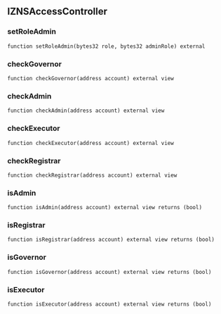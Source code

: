 ## IZNSAccessController

### setRoleAdmin

```solidity
function setRoleAdmin(bytes32 role, bytes32 adminRole) external
```

### checkGovernor

```solidity
function checkGovernor(address account) external view
```

### checkAdmin

```solidity
function checkAdmin(address account) external view
```

### checkExecutor

```solidity
function checkExecutor(address account) external view
```

### checkRegistrar

```solidity
function checkRegistrar(address account) external view
```

### isAdmin

```solidity
function isAdmin(address account) external view returns (bool)
```

### isRegistrar

```solidity
function isRegistrar(address account) external view returns (bool)
```

### isGovernor

```solidity
function isGovernor(address account) external view returns (bool)
```

### isExecutor

```solidity
function isExecutor(address account) external view returns (bool)
```

